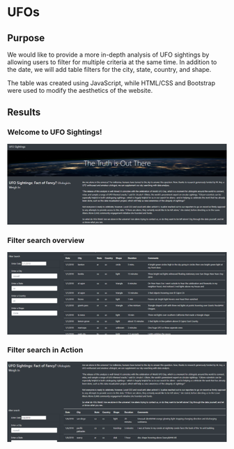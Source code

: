 # UFOs

## Purpose
We would like to provide a more in-depth analysis of UFO sightings by allowing users to filter for multiple criteria at the same time. In addition to the date, we will add table filters for the city, state, country, and shape.

The table was created using JavaScript, while HTML/CSS and Bootstrap were used to modify the aesthetics of the website.

## Results

### Welcome to UFO Sightings!

![Welcome to UFO Sightings](https://github.com/Simro25011/UFOs/blob/main/static/images/website_overview1.png)

### Filter search overview

![Filter search overview](https://github.com/Simro25011/UFOs/blob/main/static/images/website_filter%20search.png)

### Filter search in Action

![Filter search in Action](https://github.com/Simro25011/UFOs/blob/main/static/images/filter_in_action.png)
